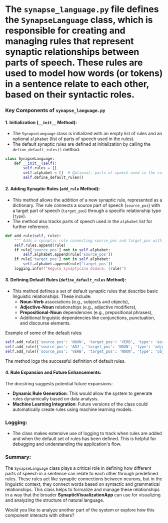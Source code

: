 # The **`synapse_language.py`** file defines the `SynapseLanguage` class, which is responsible for creating and managing rules that represent synaptic relationships between parts of speech. These rules are used to model how words (or tokens) in a sentence relate to each other, based on their syntactic roles.

### **Key Components of `synapse_language.py`**

#### 1. **Initialization (`__init__` Method):**
   - The `SynapseLanguage` class is initialized with an empty list of rules and an optional `alphabet` (list of parts of speech used in the rules).
   - The default synaptic rules are defined at initialization by calling the `define_default_rules()` method.

   ```python
   class SynapseLanguage:
       def __init__(self):
           self.rules = []
           self.alphabet = []  # Optional: parts of speech used in the rules
           self.define_default_rules()
   ```

#### 2. **Adding Synaptic Rules (`add_rule` Method):**
   - This method allows the addition of a new synaptic rule, represented as a dictionary. The rule connects a source part of speech (`source_pos`) with a target part of speech (`target_pos`) through a specific relationship type (`type`).
   - The method also tracks parts of speech used in the `alphabet` list for further reference.

   ```python
   def add_rule(self, rule):
       """ Adds a synaptic rule connecting source_pos and target_pos with a specified type. """
       self.rules.append(rule)
       if rule['source_pos'] not in self.alphabet:
           self.alphabet.append(rule['source_pos'])
       if rule['target_pos'] not in self.alphabet:
           self.alphabet.append(rule['target_pos'])
       logging.info(f"Reguła synaptyczna dodana: {rule}")
   ```

#### 3. **Defining Default Rules (`define_default_rules` Method):**
   - This method defines a set of default synaptic rules that describe basic linguistic relationships. These include:
     - **Noun-Verb** associations (e.g., subjects and objects),
     - **Adjective-Noun** relationships (e.g., adjective modifiers),
     - **Prepositional-Noun** dependencies (e.g., prepositional phrases),
     - Additional linguistic dependencies like conjunctions, punctuation, and discourse elements.

   Example of some of the default rules:

   ```python
   self.add_rule({'source_pos': 'NOUN', 'target_pos': 'VERB', 'type': 'association'})
   self.add_rule({'source_pos': 'ADJ', 'target_pos': 'NOUN', 'type': 'adjective modifier'})
   self.add_rule({'source_pos': 'VERB', 'target_pos': 'NOUN', 'type': 'object'})
   ```

   The method logs the successful definition of default rules.

#### 4. **Rule Expansion and Future Enhancements:**
   The docstring suggests potential future expansions:
   - **Dynamic Rule Generation**: This would allow the system to generate rules dynamically based on data analysis.
   - **Machine Learning Integration**: Future versions of the class could automatically create rules using machine learning models.

### **Logging:**
   - The class makes extensive use of logging to track when rules are added and when the default set of rules has been defined. This is helpful for debugging and understanding the application's flow.

### **Summary:**
The `SynapseLanguage` class plays a critical role in defining how different parts of speech in a sentence can relate to each other through predefined rules. These rules act like synaptic connections between neurons, but in the linguistic context, they connect words based on syntactic and grammatical relationships. This class helps to formalize and manage these relationships in a way that the broader **SynapticVisualizationApp** can use for visualizing and analyzing the structure of natural language.

Would you like to analyze another part of the system or explore how this component interacts with others?